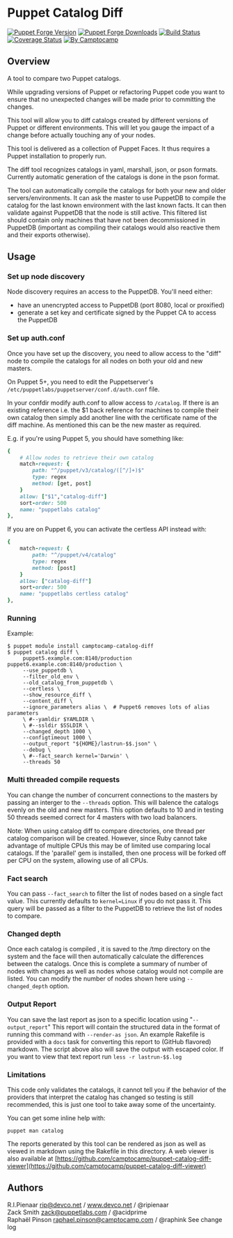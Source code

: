 # Puppet Catalog Diff

[![Puppet Forge Version](http://img.shields.io/puppetforge/v/camptocamp/catalog_diff.svg)](https://forge.puppetlabs.com/camptocamp/catalog_diff)
[![Puppet Forge Downloads](http://img.shields.io/puppetforge/dt/camptocamp/catalog_diff.svg)](https://forge.puppetlabs.com/camptocamp/catalog_diff)
[![Build Status](https://img.shields.io/travis/camptocamp/puppet-catalog-diff/master.svg)](https://travis-ci.org/camptocamp/puppet-catalog-diff)
[![Coverage Status](https://img.shields.io/coveralls/camptocamp/puppet-catalog-diff.svg)](https://coveralls.io/r/camptocamp/puppet-catalog-diff)
[![By Camptocamp](https://img.shields.io/badge/by-camptocamp-fb7047.svg)](http://www.camptocamp.com)

## Overview

A tool to compare two Puppet catalogs.

While upgrading versions of Puppet or refactoring Puppet code you want to
ensure that no unexpected changes will be made prior to committing the changes.

This tool will allow you to diff catalogs created by different versions of
Puppet or different environments.
This will let you gauge the impact of a change before actually touching
any of your nodes.

This tool is delivered as a collection of Puppet Faces.
It thus requires a Puppet installation to properly run.

The diff tool recognizes catalogs in yaml, marshall, json, or pson formats.
Currently automatic generation of the catalogs is done in the pson format.

The tool can automatically compile the catalogs for both your new and older
servers/environments.
It can ask the master to use PuppetDB to compile the catalog for the last
known environment with the last known facts. It can then validate against PuppetDB
that the node is still active. This filtered list
should contain only machines that have not been decommissioned in PuppetDB (important
as compiling their catalogs would also reactive them and their exports otherwise).


## Usage


### Set up node discovery


Node discovery requires an access to the PuppetDB. You'll need either:

* have an unencrypted access to PuppetDB (port 8080, local or proxified)
* generate a set key and certificate signed by the Puppet CA to access the
  PuppetDB


### Set up auth.conf


Once you have set up the discovery, you need to allow access to the "diff" node to
compile the catalogs for all nodes on both your old and new masters.

On Puppet 5+, you need to edit the Puppetserver's
`/etc/puppetlabs/puppetserver/conf.d/auth.conf` file.

In your confdir modify auth.conf to allow access to `/catalog`.
If there is an existing reference i.e. the $1 back reference for machines to
compile their own catalog then simply add another line with the certificate
name of the diff machine. As mentioned this can be the new master as required.


E.g. if you're using Puppet 5, you should have something like:

```ruby
{
    # Allow nodes to retrieve their own catalog
    match-request: {
        path: "^/puppet/v3/catalog/([^/]+)$"
        type: regex
        method: [get, post]
    }
    allow: ["$1","catalog-diff"]
    sort-order: 500
    name: "puppetlabs catalog"
},
```


If you are on Puppet 6, you can activate the certless API instead with:

```ruby
{
    match-request: {
        path: "^/puppet/v4/catalog"
        type: regex
        method: [post]
    }
    allow: ["catalog-diff"]
    sort-order: 500
    name: "puppetlabs certless catalog"
},
```


### Running


Example:


```shell
$ puppet module install camptocamp-catalog-diff
$ puppet catalog diff \
     puppet5.example.com:8140/production puppet6.example.com:8140/production \
     --use_puppetdb \
     --filter_old_env \
     --old_catalog_from_puppetdb \
     --certless \
     --show_resource_diff \
     --content_diff \
     --ignore_parameters alias \  # Puppet6 removes lots of alias parameters
     \ #--yamldir $YAMLDIR \
     \ #--ssldir $SSLDIR \
     --changed_depth 1000 \
     --configtimeout 1000 \
     --output_report "${HOME}/lastrun-$$.json" \
     --debug \
     \ #--fact_search kernel='Darwin' \
     --threads 50
```


### Multi threaded compile requests

You can change the number of concurrent connections to the masters by passing an interger
to the `--threads` option. This will balence the catalogs evenly on the old and new
masters. This option defaults to 10 and in testing 50 threads seemed correct for
4 masters with two load balancers.

Note: When using catalog diff to compare directories, one thread per catalog
comparison will be created.  However, since Ruby cannot take advantage of
multiple CPUs this may be of limited use comparing local catalogs.  If the
'parallel' gem is installed, then one process will be forked off per CPU on the
system, allowing use of all CPUs.

### Fact search

You can pass `--fact_search` to filter the list of nodes based on a single fact value.
This currently defaults to `kernel=Linux` if you do not pass it.
This query will be passed as a filter to the PuppetDB to retrieve the list of
nodes to compare.

### Changed depth

Once each catalog is compiled , it is saved to the /tmp directory on the system and the
face will then automatically calculate the differences between the catalogs. Once this
is complete a summary of number of nodes with changes as well as nodes whose catalog
would not compile are listed. You can modify the number of nodes shown here using
`--changed_depth` option.

### Output Report

You can save the last report as json to a specific location using "`--output_report`"
This report will contain the structured data in the format of running this command
with `--render-as json`. An example Rakefile is provided with a `docs` task for
converting this report to (GitHub flavored) markdown. The script above also will
save the output with escaped color. If you want to view that text report run
`less -r lastrun-$$.log`


### Limitations

This code only validates the catalogs, it cannot tell you if the behavior of
the providers that interpret the catalog has changed so testing is still
recommended, this is just one tool to take away some of the uncertainty.

You can get some inline help with:

    puppet man catalog

The reports generated by this tool can be rendered as json as well as
viewed in markdown using the Rakefile in this directory.
A web viewer is also available at [https://github.com/camptocamp/puppet-catalog-diff-viewer](https://github.com/camptocamp/puppet-catalog-diff-viewer)


## Authors
R.I.Pienaar <rip@devco.net> / www.devco.net / @ripienaar  
Zack Smith <zack@puppetlabs.com> / @acidprime  
Raphaël Pinson <raphael.pinson@camptocamp.com> / @raphink
See change log
